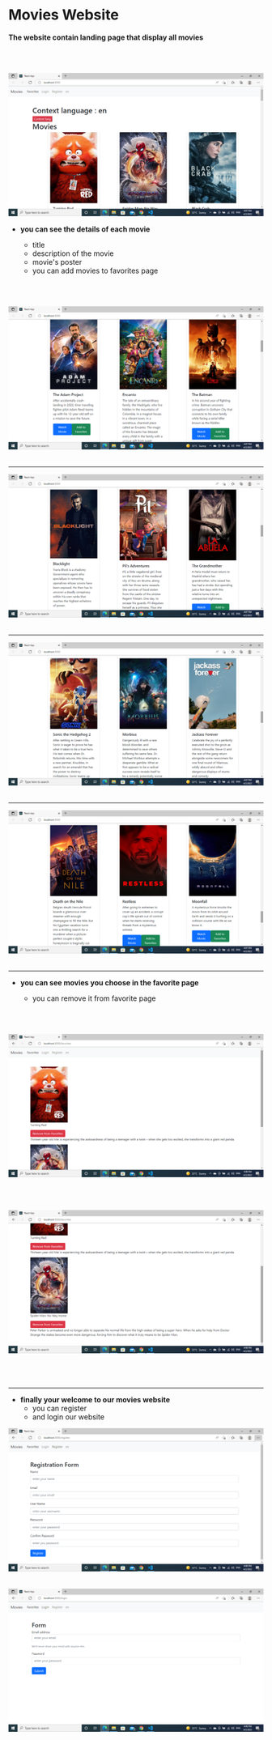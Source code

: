 # Movies Website

<b>The website contain landing page that display all movies</b>

<br>
<br>

![movies page](imgs/movies1.png)
- <b>you can see the details of each movie</b>
    - title
    - description of the movie 
    - movie's poster
    - you can add movies to favorites page

    <br></br>
    

![movies page](imgs/movies2.png)
<br></br>
    <hr></hr>

![movies page](imgs/movies3.png)
<br></br>
    <hr></hr>

![movies page](imgs/movies4.png)
<br></br>
 <hr></hr>
 
![movies page](imgs/movies5.png)
<br></br>
    <hr></hr>

- <b>you can see movies you choose in the favorite page</b>
    - you can remove it from favorite page
    
    <br></br>


![favorite page](imgs/favorite.png)

 <br></br>

![favorite2 page](imgs/favorite2.png)
    <br></br>
    <br></br>
    <hr>

- <b>finally your welcome to our movies website</b>
    - you can register
    - and login our website

![register page](imgs/register.png)
    <br></br>


![login page](imgs/login.png)



